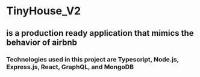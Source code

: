 # TinyHouse_V2
## is a production ready application that mimics the behavior of airbnb
### Technologies used in this project are Typescript, Node.js, Express.js, React, GraphQL, and MongoDB


